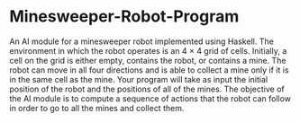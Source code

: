 # Minesweeper-Robot-Program
An AI module for a minesweeper robot implemented using Haskell. The environment in which the robot operates is an 4 × 4 grid of cells. Initially,
a cell on the grid is either empty, contains the robot, or contains a mine. The robot can
move in all four directions and is able to collect a mine only if it is in the same cell as the
mine. Your program will take as input the initial position of the robot and the positions
of all of the mines. The objective of the AI module is to compute a sequence of actions
that the robot can follow in order to go to all the mines and collect them.

